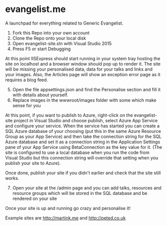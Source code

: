 # evangelist.me
A launchpad for everything related to Generic Evangelist. 

1. Fork this Repo into your own account
2. Clone the Repo onto your local disk
3. Open evangelist-site.sln with Visual Studio 2015
4. Press F5 or start Debugging

 At this point IISExpress should start running in your system tray hosting the site on localhost and a browser window should pop up to render it. The site will be missing your personalised data, data for your talks and links and your images. Also, the Articles page will show an exception error page as it requires a blog feed.

5. Open the file appsettings.json and find the Personalise section and fill it with details about yourself.
6. Replace images in the wwwroot/images folder with some which make sense for you

 At this point, if you want to publish to Azure, right-click on the evangelist-site project in Visual Studio and choose publish, select Azure App Service and configure your service. 
 When the service has started you can create a SQL Azure database of your choosing (put this in the same Azure Resource Group as your App Service) and then take the connection string for the SQL Azure database and set it as a connection string in the Application Settings pane of your App Service using BetaConnection as the key value for it.
 (The site is configured to use a local database when you run the code from Visual Studio but this connection string will override that setting when you publish your site to Azure).

 Once done, publish your site if you didn't earlier and check that the site still works.

7. Open your site at the /admin page and you can add talks, resources and resource groups which will be stored in the SQL database and be rendered on your site
 
Once your site is up and running go crazy and personalise it!

Example sites are http://martink.me and http://peted.co.uk
